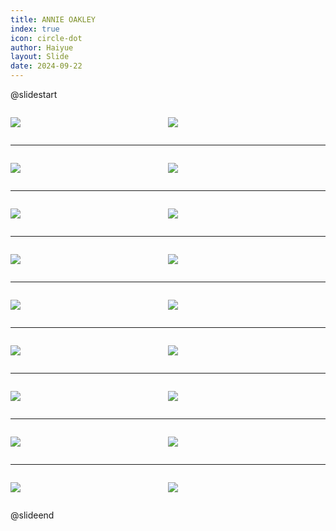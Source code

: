 ```yaml
---
title: ANNIE OAKLEY
index: true
icon: circle-dot
author: Haiyue
layout: Slide
date: 2024-09-22
---
```

 
@slidestart

<div style="display:flex">
<div style="flex:1">

![](https://raw.githubusercontent.com/yclord/reading/refs/heads/master/english/Level-O/ANNIE%20OAKLEY/001.webp)
</div>
<div style="flex:1">

![](https://raw.githubusercontent.com/yclord/reading/refs/heads/master/english/Level-O/ANNIE%20OAKLEY/002.webp)
</div>
</div>

---

<div style="display:flex">
<div style="flex:1">

![](https://raw.githubusercontent.com/yclord/reading/refs/heads/master/english/Level-O/ANNIE%20OAKLEY/003.webp)
</div>
<div style="flex:1">

![](https://raw.githubusercontent.com/yclord/reading/refs/heads/master/english/Level-O/ANNIE%20OAKLEY/004.webp)
</div>
</div>

---

<div style="display:flex">
<div style="flex:1">

![](https://raw.githubusercontent.com/yclord/reading/refs/heads/master/english/Level-O/ANNIE%20OAKLEY/005.webp)
</div>
<div style="flex:1">

![](https://raw.githubusercontent.com/yclord/reading/refs/heads/master/english/Level-O/ANNIE%20OAKLEY/006.webp)
</div>
</div>

---

<div style="display:flex">
<div style="flex:1">

![](https://raw.githubusercontent.com/yclord/reading/refs/heads/master/english/Level-O/ANNIE%20OAKLEY/007.webp)
</div>
<div style="flex:1">

![](https://raw.githubusercontent.com/yclord/reading/refs/heads/master/english/Level-O/ANNIE%20OAKLEY/008.webp)
</div>
</div>

---

<div style="display:flex">
<div style="flex:1">

![](https://raw.githubusercontent.com/yclord/reading/refs/heads/master/english/Level-O/ANNIE%20OAKLEY/009.webp)
</div>
<div style="flex:1">

![](https://raw.githubusercontent.com/yclord/reading/refs/heads/master/english/Level-O/ANNIE%20OAKLEY/010.webp)
</div>
</div>

---

<div style="display:flex">
<div style="flex:1">

![](https://raw.githubusercontent.com/yclord/reading/refs/heads/master/english/Level-O/ANNIE%20OAKLEY/011.webp)
</div>
<div style="flex:1">

![](https://raw.githubusercontent.com/yclord/reading/refs/heads/master/english/Level-O/ANNIE%20OAKLEY/012.webp)
</div>
</div>

---

<div style="display:flex">
<div style="flex:1">

![](https://raw.githubusercontent.com/yclord/reading/refs/heads/master/english/Level-O/ANNIE%20OAKLEY/013.webp)
</div>
<div style="flex:1">

![](https://raw.githubusercontent.com/yclord/reading/refs/heads/master/english/Level-O/ANNIE%20OAKLEY/014.webp)
</div>
</div>

---

<div style="display:flex">
<div style="flex:1">

![](https://raw.githubusercontent.com/yclord/reading/refs/heads/master/english/Level-O/ANNIE%20OAKLEY/015.webp)
</div>
<div style="flex:1">

![](https://raw.githubusercontent.com/yclord/reading/refs/heads/master/english/Level-O/ANNIE%20OAKLEY/016.webp)
</div>
</div>

---

<div style="display:flex">
<div style="flex:1">

![](https://raw.githubusercontent.com/yclord/reading/refs/heads/master/english/Level-O/ANNIE%20OAKLEY/017.webp)
</div>
<div style="flex:1">

![](https://raw.githubusercontent.com/yclord/reading/refs/heads/master/english/Level-O/ANNIE%20OAKLEY/018.webp)
</div>
</div>

@slideend